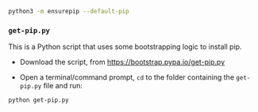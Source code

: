 
```bash
python3 -m ensurepip --default-pip
```

### `get-pip.py`

This is a Python script that uses some bootstrapping logic to install pip.

- Download the script, from https://bootstrap.pypa.io/get-pip.py
    
- Open a terminal/command prompt, `cd` to the folder containing the `get-pip.py` file and run:
```
python get-pip.py
``` 
